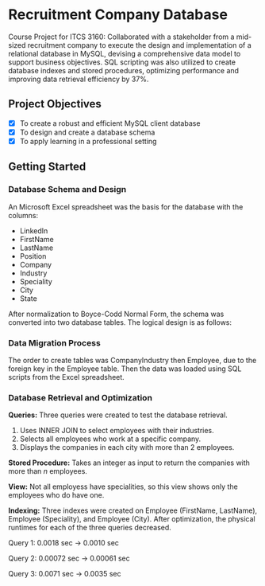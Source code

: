 # Recruitment Company Database
Course Project for ITCS 3160: Collaborated with a stakeholder from a mid-sized recruitment company to execute the design and implementation of a relational database in MySQL, devising a comprehensive data model to support business objectives. SQL scripting was also utilized to create database indexes and stored procedures, optimizing performance and improving data retrieval efficiency by 37%.

## Project Objectives
- [X] To create a robust and efficient MySQL client database
- [X] To design and create a database schema
- [X] To apply learning in a professional setting

## Getting Started

### Database Schema and Design

An Microsoft Excel spreadsheet was the basis for the database with the columns:
- LinkedIn
- FirstName
- LastName
- Position
- Company
- Industry
- Speciality
- City
- State

After normalization to Boyce-Codd Normal Form, the schema was converted into two database tables. The logical design is as follows:

### Data Migration Process

The order to create tables was CompanyIndustry then Employee, due to the foreign key in the Employee table. Then the data was loaded using SQL scripts from the Excel spreadsheet.

### Database Retrieval and Optimization

**Queries:** Three queries were created to test the database retrieval. 
1. Uses INNER JOIN to select employees with their industries.
2. Selects all employees who work at a specific company.
3. Displays the companies in each city with more than 2 employees.

**Stored Procedure:** Takes an integer as input to return the companies with more than *n* employees.

**View:** Not all employess have specialities, so this view shows only the employees who do have one.

**Indexing:** Three indexes were created on Employee (FirstName, LastName), Employee (Speciality), and Employee (City). After optimization, the physical runtimes for each of the three queries decreased.

Query 1: 0.0018 sec → 0.0010 sec

Query 2: 0.00072 sec → 0.00061 sec

Query 3: 0.0071 sec → 0.0035 sec


